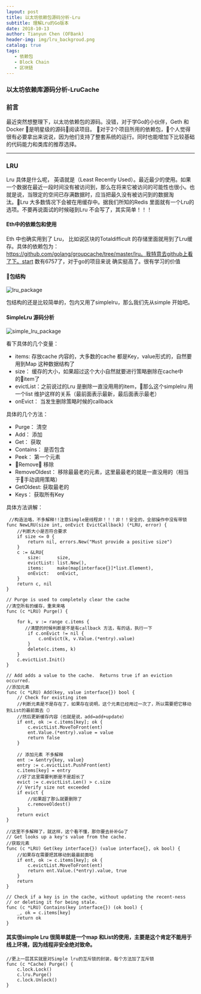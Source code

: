 ```yaml
---
layout: post
title: 以太坊依赖包源码分析-Lru
subtitle: 理解Lru的Go版本
date: 2018-10-13
author: Tianyun Chen (OFBank)
header-img: img/lru_backgroud.png
catalog: true
tags:
   - 依赖包
   - Block Chain
   - 区块链
---
```


### 以太坊依赖库源码分析-LruCache


### 前言

最近突然想整理下，以太坊依赖包的源码。没错，对于学Go的小伙伴，Geth 和Docker 是明星级的源码阅读项目。 对于2个项目所用的依赖包，个人觉得 很有必要拿出来说说，因为他们支持了整套系统的运行。同时也能增加下比较基础的代码能力和类库的推荐选择。

----------------

### LRU

Lru 具体是什么呢， 英语就是（Least Recently Used）。最近最少的使用。如果一个数据在最近一段时间没有被访问到，那么在将来它被访问的可能性也很小。也就是说，当限定的空间已存满数据时，应当把最久没有被访问到的数据淘汰。Lru 大多数情况下会被在用缓存中。据我们所知的Redis 里面就有一个Lru的选项。不要再说面试的时候碰到Lru 不会写了，其实简单！！！

#### Eth中的依赖包和使用
Eth 中也确实用到了 Lru， 比如说区块的Totaldifficult 的存储里面就用到了Lru缓存。具体的依赖包为：  https://github.com/golang/groupcache/tree/master/lru。我特意去github上看了下。start 数有6757了，对于go的项目来说 确实挺高了。很有学习的价值


#### 包结构
![lru_package](https://github.com/tianyun6655/tianyun6655.github.io/blob/master/img/lru_package.png?raw=true)

包结构的还是比较简单的，包内又用了simplelru，那么我们先从simple 开始吧。

#### SimpleLru 源码分析
![simple_lru_package](https://github.com/tianyun6655/tianyun6655.github.io/blob/master/img/simple_lru_package.jpg)

看下具体的几个变量：
- items: 存放cache 内容的，大多数的cache 都是Key，value形式的，自然要用到Map 这种数据结构了
- size： 缓存的大小，如果超过这个大小自然就要进行策略删除在cache中的item了
- evictList：之前说过的Lru 是删除一直没用用的item，那么这个simplelru 用一个list 维护这样的关系（最前面表示最新，最后面表示最老）
- onEvict： 当发生删除策略时候的callback


具体的几个方法：
- Purge： 清空
- Add： 添加
- Get： 获取
- Contains： 是否包含
- Peek： 第一个元素
- Remove： 移除
- RemoveOldest： 移除最最老的元素，这里最最老的就是一直没用的（相当于手动调用策略）
- GetOldest: 获取最老的
- Keys： 获取所有Key

具体方法讲解：
```
 //构造法咯，不多解释!!注意Simple是线程非！！！非！！安全的，全部操作中没有带锁
func NewLRU(size int, onEvict EvictCallback) (*LRU, error) {
	//判断大小是否符合要求
    if size <= 0 {
		return nil, errors.New("Must provide a positive size")
	}
	c := &LRU{
		size:      size,
		evictList: list.New(),
		items:     make(map[interface{}]*list.Element),
		onEvict:   onEvict,
	}
	return c, nil
}

```

```
// Purge is used to completely clear the cache
//清空所有的缓存，重来来咯
func (c *LRU) Purge() {

	for k, v := range c.items {
	   //清楚的时候判断是不是有callback 方法，有的话，执行一下
		if c.onEvict != nil {
			c.onEvict(k, v.Value.(*entry).value)
		}
		delete(c.items, k)
	}
	c.evictList.Init()
}
```

```
// Add adds a value to the cache.  Returns true if an eviction occurred.
//添加元素
func (c *LRU) Add(key, value interface{}) bool {
	// Check for existing item
	//判断元素是不是存在了，如果存在说明，这个元素已经用过一次了，所以需要把它移动到List的最前面去（）
	//然后更新缓存内容（也就是说，add=add+update）
	if ent, ok := c.items[key]; ok {
		c.evictList.MoveToFront(ent)
		ent.Value.(*entry).value = value
		return false
	}

	// 添加元素 不多解释
	ent := &entry{key, value}
	entry := c.evictList.PushFront(ent)
	c.items[key] = entry
	//好了这里需要判断是不是超长了
	evict := c.evictList.Len() > c.size
	// Verify size not exceeded
	if evict {
		//如果超了那么就要删除了
		c.removeOldest()
	}
	return evict
}

```

```
//这里不多解释了，就这样，这个看不懂，那你要去补补Go了
// Get looks up a key's value from the cache.
//获取元素
func (c *LRU) Get(key interface{}) (value interface{}, ok bool) {
	//如果存在需要把其移动到最最前面哈
	if ent, ok := c.items[key]; ok {
		c.evictList.MoveToFront(ent)
		return ent.Value.(*entry).value, true
	}
	return
}

// Check if a key is in the cache, without updating the recent-ness
// or deleting it for being stale.
func (c *LRU) Contains(key interface{}) (ok bool) {
	_, ok = c.items[key]
	return ok
}

```
#### 其实很simple Lru 很简单就是一个map 和List的使用，主要是这个肯定不能用于线上环境，因为线程非安全绝对致命。

```
//更上一层其实就是对Simple lru的互斥锁的封装，每个方法加了互斥锁
func (c *Cache) Purge() {
	c.lock.Lock()
	c.lru.Purge()
	c.lock.Unlock()
}
```


